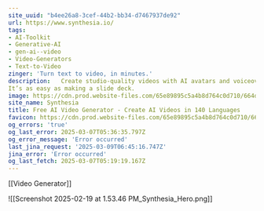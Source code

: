 ```yaml
---
site_uuid: "b4ee26a8-3cef-44b2-bb34-d7467937de92"
url: https://www.synthesia.io/
tags:
- AI-Toolkit
- Generative-AI
- gen-ai--video
- Video-Generators
- Text-to-Video
zinger: 'Turn text to video, in minutes.'
description:   Create studio-quality videos with AI avatars and voiceovers in 140+ languages.
It’s as easy as making a slide deck.
image: https://cdn.prod.website-files.com/65e89895c5a4b8d764c0d710/664dff84b972812764843b0f_NEW_OG.gif
site_name: Synthesia
title: Free AI Video Generator - Create AI Videos in 140 Languages
favicon: https://cdn.prod.website-files.com/65e89895c5a4b8d764c0d710/664f0f482fa5a4d527d892bc_Favicon-Web-Security%201.png
og_errors: 'true'
og_last_error: 2025-03-07T05:36:35.797Z
og_error_message: 'Error occurred'
last_jina_request: '2025-03-09T06:45:16.747Z'
jina_error: 'Error occurred'
og_last_fetch: 2025-03-07T05:19:19.167Z
---
```

[[Video Generator]]

![[Screenshot 2025-02-19 at 1.53.46 PM_Synthesia_Hero.png]]
